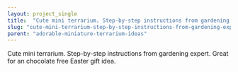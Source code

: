 ```yaml
---
layout: project_single
title:  "Cute mini terrarium. Step-by-step instructions from gardening expert. Great for an chocolate free Easter gift idea."
slug: "cute-mini-terrarium-step-by-step-instructions-from-gardening-expert-great-for-an-chocolate-free-easter-gift"
parent: "adorable-miniature-terrarium-ideas"
---
```

Cute mini terrarium. Step-by-step instructions from gardening expert. Great for an chocolate free Easter gift idea.